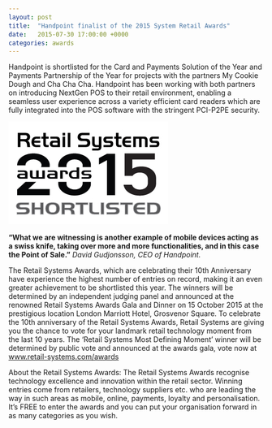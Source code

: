 ```yaml
---
layout: post
title:  "Handpoint finalist of the 2015 System Retail Awards"
date:   2015-07-30 17:00:00 +0000
categories: awards
---
```


Handpoint is shortlisted for the Card and Payments Solution of the Year and Payments Partnership of the Year for projects with the partners My Cookie Dough and Cha Cha Cha. Handpoint has been working with both partners on introducing NextGen POS to their retail environment, enabling a seamless user experience across a variety efficient card readers which are fully integrated into the POS software with the stringent PCI-P2PE security.

<img class="ui medium centered image" src="/images/logos/retail-system-awards-2015.jpg" alt="retail system awards 2015">

<strong>“What we are witnessing is another example of mobile devices acting as a swiss knife, taking over more and more functionalities, and in this case the Point of Sale.”</strong>
<i>David Gudjonsson, CEO of Handpoint.</i>

The Retail Systems Awards, which are celebrating their 10th Anniversary have experience the highest number of entries on record, making it an even greater achievement to be shortlisted this year. The winners will be determined by an independent judging panel and announced at the renowned Retail Systems Awards Gala and Dinner on 15 October 2015 at the prestigious location London Marriott Hotel, Grosvenor Square.
To celebrate the 10th anniversary of the Retail Systems Awards, Retail Systems are giving you the chance to vote for your landmark retail technology moment from the last 10 years. The ‘Retail Systems Most Defining Moment’ winner will be determined by public vote and announced at the awards gala, vote now at www.retail-systems.com/awards

About the Retail Systems Awards:
The Retail Systems Awards recognise technology excellence and innovation within the retail sector. Winning entries come from retailers, technology suppliers etc. who are leading the way in such areas as mobile, online, payments, loyalty and personalisation. It’s FREE to enter the awards and you can put your organisation forward in as many categories as you wish.

